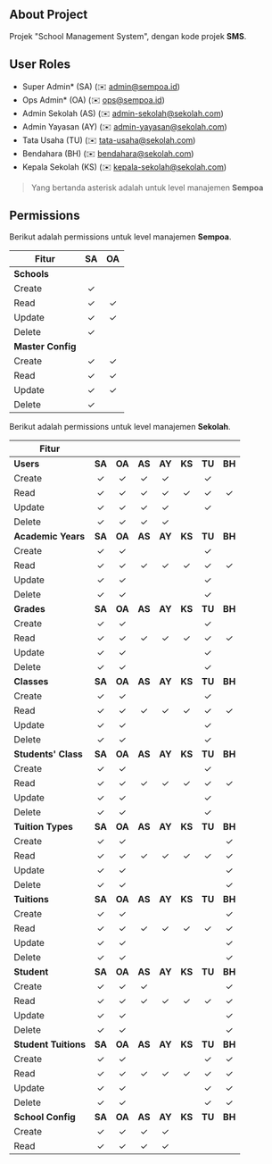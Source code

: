 ## About Project

Projek "School Management System", dengan kode projek **SMS**.

## User Roles

- Super Admin* (SA) (:envelope: admin@sempoa.id)
- Ops Admin* (OA) (:envelope: ops@sempoa.id)
- Admin Sekolah (AS) (:envelope: admin-sekolah@sekolah.com)
- Admin Yayasan (AY) (:envelope: admin-yayasan@sekolah.com)
- Tata Usaha (TU) (:envelope: tata-usaha@sekolah.com)
- Bendahara (BH) (:envelope: bendahara@sekolah.com)
- Kepala Sekolah (KS) (:envelope: kepala-sekolah@sekolah.com)

> Yang bertanda asterisk adalah untuk level manajemen **Sempoa**

## Permissions

Berikut adalah permissions untuk level manajemen **Sempoa**.

| Fitur             | SA | OA |
| ---               | :-: | :-: |
| **Schools** |
| Create            | ✓ |
| Read              | ✓ | ✓ |
| Update            | ✓ | ✓ |
| Delete            | ✓
| **Master Config** |
| Create            | ✓ | ✓ |
| Read              | ✓ | ✓ |
| Update            | ✓ | ✓ |
| Delete            | ✓ |

Berikut adalah permissions untuk level manajemen **Sekolah**.

| Fitur             | | | | | | | |
| ---               | :-: | :-: | :-: | :-: | :-: | :-: | :-: |
| **Users**         | **SA** | **OA** | **AS** | **AY** | **KS** | **TU** | **BH** |
| Create            | ✓ | ✓ | ✓ | ✓ |   | ✓ |
| Read              | ✓ | ✓ | ✓ | ✓ | ✓ | ✓ | ✓ |
| Update            | ✓ | ✓ | ✓ | ✓ |   | ✓ |
| Delete            | ✓ | ✓ | ✓ | ✓ |
| **Academic Years** | **SA** | **OA** | **AS** | **AY** | **KS** | **TU** | **BH** |
| Create            | ✓ | ✓ |   |   |   | ✓ |
| Read              | ✓ | ✓ | ✓ | ✓ | ✓ | ✓ | ✓ |
| Update            | ✓ | ✓ |   |   |   | ✓ |
| Delete            | ✓ | ✓ |   |   |   | ✓ |
| **Grades**         | **SA** | **OA** | **AS** | **AY** | **KS** | **TU** | **BH** |
| Create            | ✓ | ✓ |   |   |   | ✓ |
| Read              | ✓ | ✓ | ✓ | ✓ | ✓ | ✓ | ✓ |
| Update            | ✓ | ✓ |   |   |   | ✓ |
| Delete            | ✓ | ✓ |   |   |   | ✓ |
| **Classes** | **SA** | **OA** | **AS** | **AY** | **KS** | **TU** | **BH** |
| Create            | ✓ | ✓ |   |   |   | ✓ |
| Read              | ✓ | ✓ | ✓ | ✓ | ✓ | ✓ | ✓ |
| Update            | ✓ | ✓ |   |   |   | ✓ |
| Delete            | ✓ | ✓ |   |   |   | ✓ |
| **Students' Class** | **SA** | **OA** | **AS** | **AY** | **KS** | **TU** | **BH** |
| Create            | ✓ | ✓ |   |   |   | ✓ |
| Read              | ✓ | ✓ | ✓ | ✓ | ✓ | ✓ | ✓ |
| Update            | ✓ | ✓ |   |   |   | ✓ |
| Delete            | ✓ | ✓ |   |   |   | ✓ |
| **Tuition Types** | **SA** | **OA** | **AS** | **AY** | **KS** | **TU** | **BH** |
| Create            | ✓ | ✓ |   |   |   |   | ✓ |
| Read              | ✓ | ✓ | ✓ | ✓ | ✓ | ✓ | ✓ |
| Update            | ✓ | ✓ |   |   |   |   | ✓ |
| Delete            | ✓ | ✓ |   |   |   |   | ✓ |
| **Tuitions** | **SA** | **OA** | **AS** | **AY** | **KS** | **TU** | **BH** |
| Create            | ✓ | ✓ |   |   |   |   | ✓ |
| Read              | ✓ | ✓ | ✓ | ✓ | ✓ | ✓ | ✓ |
| Update            | ✓ | ✓ |   |   |   |   | ✓ |
| Delete            | ✓ | ✓ |   |   |   |   | ✓ |
| **Student** | **SA** | **OA** | **AS** | **AY** | **KS** | **TU** | **BH** |
| Create            | ✓ | ✓ | ✓ |   |   |   | ✓ |
| Read              | ✓ | ✓ | ✓ | ✓ | ✓ | ✓ | ✓ |
| Update            | ✓ | ✓ |   |   |   |   | ✓ |
| Delete            | ✓ | ✓ |   |   |   |   | ✓ |
| **Student Tuitions** | **SA** | **OA** | **AS** | **AY** | **KS** | **TU** | **BH** |
| Create            | ✓ | ✓ |   |   |   | ✓ | ✓ |
| Read              | ✓ | ✓ | ✓ | ✓ | ✓ | ✓ | ✓ |
| Update            | ✓ | ✓ |   |   |   | ✓ | ✓ |
| Delete            | ✓ | ✓ |   |   |   | ✓ | ✓ |
| **School Config** | **SA** | **OA** | **AS** | **AY** | **KS** | **TU** | **BH** |
| Create            | ✓ | ✓ | ✓ | ✓ |
| Read              | ✓ | ✓ | ✓ | ✓ |
